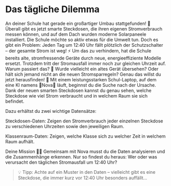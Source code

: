 # Das tägliche Dilemma
An deiner Schule hat gerade ein großartiger Umbau stattgefunden! 🤩 Überall gibt es jetzt smarte Steckdosen, die ihren eigenen Stromverbrauch messen können, und auf dem Dach wurden moderne Solarpaneele installiert. Die Schule möchte so aktiv etwas für die Umwelt tun.
Doch es gibt ein Problem: Jeden Tag um 12:40 Uhr fällt plötzlich der Schutzschalter – der gesamte Strom ist weg! ⚡️ Um das zu verhindern, hat die Schule bereits alte, stromfressende Geräte durch neue, energieeffiziente Modelle ersetzt. Trotzdem tritt der Stromausfall immer noch zur gleichen Uhrzeit auf.
Warum passiert das? 🤔 Wurde vielleicht ein altes Gerät übersehen? Oder hält sich jemand nicht an die neuen Stromsparregeln?
Genau das willst du jetzt herausfinden! 🔎 Mit einem leistungsstarken Schul-Laptop, auf dem eine KI namens 💫Nova💫 läuft, beginnst du die Suche nach der Ursache. Dank der neuen smarten Steckdosen kannst du genau sehen, welche Steckdose wie viel Strom verbraucht und in welchem Raum sie sich befindet.

Dazu erhältst du zwei wichtige Datensätze:

Steckdosen-Daten:
Zeigen den Stromverbrauch jeder einzelnen Steckdose zu verschiedenen Uhrzeiten sowie den jeweiligen Raum.

Klassenraum-Daten:
Zeigen, welche Klasse sich zu welcher Zeit in welchem Raum aufhält.

Deine Mission 🕵️‍♂️
Gemeinsam mit Nova musst du die Daten analysieren und die Zusammenhänge erkennen. Nur so findest du heraus:
Wer oder was verursacht den täglichen Stromausfall um 12:40 Uhr?

> 💡 Tipp: Achte auf ein Muster in den Daten – vielleicht gibt es eine Steckdose, die immer kurz vor 12:40 Uhr besonders auffällt… 

